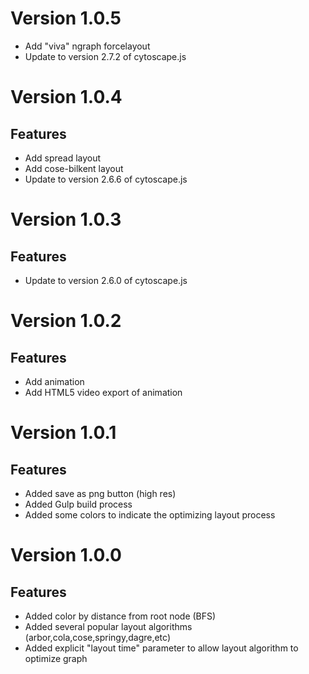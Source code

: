 # Version 1.0.5

- Add "viva" ngraph forcelayout
- Update to version 2.7.2 of cytoscape.js

# Version 1.0.4

## Features

- Add spread layout
- Add cose-bilkent layout
- Update to version 2.6.6 of cytoscape.js

# Version 1.0.3

## Features

- Update to version 2.6.0 of cytoscape.js

# Version 1.0.2

## Features

- Add animation
- Add HTML5 video export of animation


# Version 1.0.1

## Features

- Added save as png button (high res)
- Added Gulp build process
- Added some colors to indicate the optimizing layout process


# Version 1.0.0

## Features

- Added color by distance from root node (BFS)
- Added several popular layout algorithms (arbor,cola,cose,springy,dagre,etc)
- Added explicit "layout time" parameter to allow layout algorithm to optimize graph

